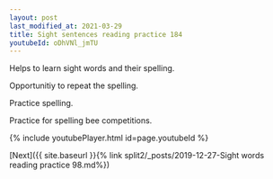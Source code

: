 ```yaml
---
layout: post
last_modified_at: 2021-03-29
title: Sight sentences reading practice 184
youtubeId: oDhVNl_jmTU
---
```

 
 
Helps to learn sight words and their spelling.

Opportunitiy to repeat the spelling. 

Practice spelling. 
 
Practice for spelling bee competitions. 
 
{% include youtubePlayer.html id=page.youtubeId %}
 
 

[Next]({{ site.baseurl }}{% link  split2/_posts/2019-12-27-Sight words reading practice 98.md%})
 
